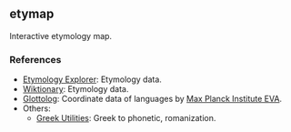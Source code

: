 ## etymap

Interactive etymology map.

### References

- [Etymology Explorer](https://etymologyexplorer.com/): Etymology data.
- [Wiktionary](https://www.wiktionary.org/): Etymology data.
- [Glottolog](https://glottolog.org/): Coordinate data of languages by [Max Planck Institute EVA](https://www.eva.mpg.de/).
- Others:
  - [Greek Utilities](https://github.com/vbarzokas/greek-utils): Greek to phonetic, romanization.
